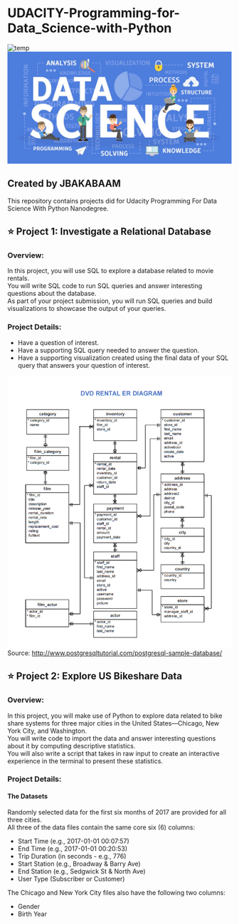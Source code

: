 UDACITY-Programming-for-Data_Science-with-Python
===
![temp](https://user-images.githubusercontent.com/103108988/164614280-c19fba8b-ab6c-4f92-8fbd-a47cd5bb6818.jpeg)
![](https://github.com/jbakabaam/UDACITY-Programming-for-Data-Science-with-Python/blob/master/Images/temp.jpeg?raw=true)

Created by JBAKABAAM
---
This repository contains projects did for Udacity Programming For Data Science With Python Nanodegree.

⭐️ Project 1: Investigate a Relational Database
---
### Overview:
In this project, you will use SQL to explore a database related to movie rentals.  
You will write SQL code to run SQL queries and answer interesting questions about the database.  
As part of your project submission, you will run SQL queries and build visualizations to showcase the output of your queries.


### Project Details:
- Have a question of interest.
- Have a supporting SQL query needed to answer the question.
- Have a supporting visualization created using the final data of your SQL query that answers your question of interest.

![](https://github.com/jbakabaam/UDACITY-Programming-for-Data-Science-with-Python/blob/master/Images/dvd-rental-erd-2.png?raw=true)  
Source: http://www.postgresqltutorial.com/postgresql-sample-database/

⭐️ Project 2: Explore US Bikeshare Data
---
### Overview:
In this project, you will make use of Python to explore data related to bike share systems for three major cities in the United States—Chicago, New York City, and Washington.  
You will write code to import the data and answer interesting questions about it by computing descriptive statistics.  
You will also write a script that takes in raw input to create an interactive experience in the terminal to present these statistics.

### Project Details:
#### The Datasets
Randomly selected data for the first six months of 2017 are provided for all three cities.  
All three of the data files contain the same core six (6) columns:

- Start Time (e.g., 2017-01-01 00:07:57)
- End Time (e.g., 2017-01-01 00:20:53)
- Trip Duration (in seconds - e.g., 776)
- Start Station (e.g., Broadway & Barry Ave)
- End Station (e.g., Sedgwick St & North Ave)
- User Type (Subscriber or Customer)

The Chicago and New York City files also have the following two columns:
- Gender
- Birth Year
